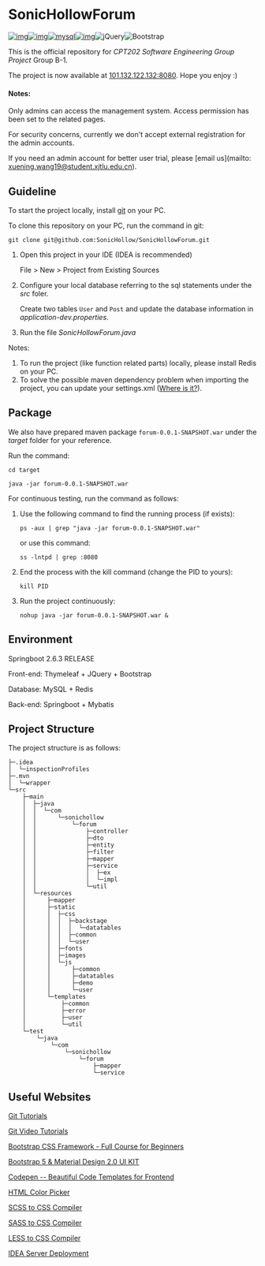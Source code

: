 # SonicHollowForum

[![img](https://camo.githubusercontent.com/de3012ca40ba3ef433da8807996576d3cafaccf638909e83b1048b1d8aec3b77/68747470733a2f2f696d672e736869656c64732e696f2f62616467652f537072696e675f426f6f742d4632463446393f7374796c653d666f722d7468652d6261646765266c6f676f3d737072696e672d626f6f74)](https://camo.githubusercontent.com/de3012ca40ba3ef433da8807996576d3cafaccf638909e83b1048b1d8aec3b77/68747470733a2f2f696d672e736869656c64732e696f2f62616467652f537072696e675f426f6f742d4632463446393f7374796c653d666f722d7468652d6261646765266c6f676f3d737072696e672d626f6f74)[![img](https://camo.githubusercontent.com/506742bb72188756810aa73bf2b2032849399620bf5af3816b68090f24d81a7c/68747470733a2f2f696d672e736869656c64732e696f2f62616467652f6170616368655f6d6176656e2d4337314133363f7374796c653d666f722d7468652d6261646765266c6f676f3d6170616368656d6176656e266c6f676f436f6c6f723d7768697465)](https://camo.githubusercontent.com/506742bb72188756810aa73bf2b2032849399620bf5af3816b68090f24d81a7c/68747470733a2f2f696d672e736869656c64732e696f2f62616467652f6170616368655f6d6176656e2d4337314133363f7374796c653d666f722d7468652d6261646765266c6f676f3d6170616368656d6176656e266c6f676f436f6c6f723d7768697465)[![mysql](https://camo.githubusercontent.com/a4a4a017a5d519d7c4ce2a3cd3d2194fb7af4b1ca424850784565007c2acc7d8/68747470733a2f2f696d672e736869656c64732e696f2f62616467652f4d7953514c2d3030354338343f7374796c653d666f722d7468652d6261646765266c6f676f3d6d7973716c266c6f676f436f6c6f723d7768697465)](https://camo.githubusercontent.com/a4a4a017a5d519d7c4ce2a3cd3d2194fb7af4b1ca424850784565007c2acc7d8/68747470733a2f2f696d672e736869656c64732e696f2f62616467652f4d7953514c2d3030354338343f7374796c653d666f722d7468652d6261646765266c6f676f3d6d7973716c266c6f676f436f6c6f723d7768697465)[![img](https://camo.githubusercontent.com/16c5d674d150e47e77738a333e74716023295715c956aaf84615cef3f50675ed/68747470733a2f2f696d672e736869656c64732e696f2f62616467652f72656469732d2532334444303033312e7376673f267374796c653d666f722d7468652d6261646765266c6f676f3d7265646973266c6f676f436f6c6f723d7768697465)](https://camo.githubusercontent.com/16c5d674d150e47e77738a333e74716023295715c956aaf84615cef3f50675ed/68747470733a2f2f696d672e736869656c64732e696f2f62616467652f72656469732d2532334444303033312e7376673f267374796c653d666f722d7468652d6261646765266c6f676f3d7265646973266c6f676f436f6c6f723d7768697465)![jQuery](https://img.shields.io/badge/jquery-%230769AD.svg?style=for-the-badge&logo=jquery&logoColor=white)![Bootstrap](https://img.shields.io/badge/bootstrap-%23563D7C.svg?style=for-the-badge&logo=bootstrap&logoColor=white)

This is the official repository for *CPT202 Software Engineering Group Project* Group B-1.

The project is now available at [101.132.122.132:8080](http://101.132.122.132:8080). Hope you enjoy :)

#### **Notes:** 

Only admins can access the management system. Access permission has been set to the related pages. 

For security concerns, currently we don't accept external registration for the admin accounts. 

If you need an admin account for better user trial, please [email us](mailto: xuening.wang19@student.xjtlu.edu.cn).



## Guideline

To start the project locally, install [git](https://git-scm.com/book/zh/v2/%E8%B5%B7%E6%AD%A5-%E5%AE%89%E8%A3%85-Git) on your PC. 

To clone this repository on your PC, run the command in git:

`git clone git@github.com:SonicHollow/SonicHollowForum.git`

1. Open this project in your IDE (IDEA is recommended) 

   File > New > Project from Existing Sources

2. Configure your local database referring to the sql statements under the *src* foler.

   Create two tables `User` and `Post` and update the database information in *application-dev.properties*.

3. Run the file *SonicHollowForum.java*

Notes: 

1. To run the project (like function related parts) locally, please install Redis on your PC. 
2. To solve the possible maven dependency problem when importing the project, you can update your settings.xml ([Where is it?](https://www.cnblogs.com/Small-sunshine/p/11640576.html)). 

## Package

We also have prepared maven package `forum-0.0.1-SNAPSHOT.war` under the *target* folder for your reference. 

Run the command:

`cd target`

`java -jar forum-0.0.1-SNAPSHOT.war`

For continuous testing, run the command as follows:

1. Use the following command to find the running process (if exists):

   `ps -aux | grep "java -jar forum-0.0.1-SNAPSHOT.war"`

   or use this command:

   `ss -lntpd | grep :8080`

2. End the process with the kill command (change the PID to yours):

   `kill PID`

3. Run the project continuously:

   `nohup java -jar forum-0.0.1-SNAPSHOT.war & `

## Environment


Springboot 2.6.3 RELEASE

Front-end: Thymeleaf + JQuery + Bootstrap

Database: MySQL + Redis

Back-end: Springboot + Mybatis

## Project Structure

The project structure is as follows:

```
├─.idea
│  └─inspectionProfiles
├─.mvn
│  └─wrapper
└─src
    ├─main
    │  ├─java
    │  │  └─com
    │  │      └─sonichollow
    │  │          └─forum
    │  │              ├─controller
    │  │              ├─dto
    │  │              ├─entity
    │  │              ├─filter
    │  │              ├─mapper
    │  │              ├─service
    │  │              │  ├─ex
    │  │              │  └─impl
    │  │              └─util
    │  └─resources
    │      ├─mapper
    │      ├─static
    │      │  ├─css
    │      │  │  ├─backstage
    │      │  │  │  └─datatables
    │      │  │  ├─common
    │      │  │  └─user
    │      │  ├─fonts
    │      │  ├─images
    │      │  └─js
    │      │      ├─common
    │      │      ├─datatables
    │      │      ├─demo
    │      │      └─user
    │      └─templates
    │          ├─common
    │          ├─error
    │          ├─user
    │          └─util
    └─test
        └─java
            └─com
                └─sonichollow
                    └─forum
                        ├─mapper
                        └─service

```




## Useful Websites

[Git Tutorials](https://www.runoob.com/git/git-basic-operations.html)

[Git Video Tutorials](https://www.bilibili.com/video/BV1vy4y1s7k6)

[Bootstrap CSS Framework - Full Course for Beginners](https://www.youtube.com/watch?v=-qfEOE4vtxE)

[Bootstrap 5 & Material Design 2.0 UI KIT](https://github.com/mdbootstrap/mdb-ui-kit)

[Codepen -- Beautiful Code Templates for Frontend](https://codepen.io)

[HTML Color Picker](https://www.runoob.com/tags/html-colorpicker.html)

[SCSS to CSS Compiler](https://www.cssportal.com/scss-to-css/)

[SASS to CSS Compiler](https://www.sassmeister.com/)

[LESS to CSS Compiler](https://tool.oschina.net/less)

[IDEA Server Deployment](https://blog.csdn.net/weixin_43711783/article/details/90218226?spm=1001.2101.3001.6661.1&utm_medium=distribute.pc_relevant_t0.none-task-blog-2%7Edefault%7ECTRLIST%7ERate-1.pc_relevant_antiscanv2&depth_1-utm_source=distribute.pc_relevant_t0.none-task-blog-2%7Edefault%7ECTRLIST%7ERate-1.pc_relevant_antiscanv2&utm_relevant_index=1)
